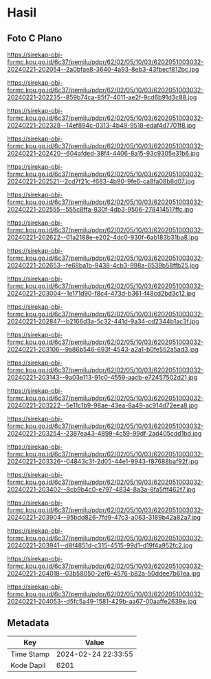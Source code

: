 # Hasil

## Foto C Plano

https://sirekap-obj-formc.kpu.go.id/6c37/pemilu/pdpr/62/02/05/10/03/6202051003032-20240221-202054--2a0bfae8-3640-4a93-8eb3-43fbecf812bc.jpg

https://sirekap-obj-formc.kpu.go.id/6c37/pemilu/pdpr/62/02/05/10/03/6202051003032-20240221-202235--859b74ca-85f7-4011-ae2f-9cd6b91d3c88.jpg

https://sirekap-obj-formc.kpu.go.id/6c37/pemilu/pdpr/62/02/05/10/03/6202051003032-20240221-202328--14ef894c-0313-4b49-9518-edaf4d7701f8.jpg

https://sirekap-obj-formc.kpu.go.id/6c37/pemilu/pdpr/62/02/05/10/03/6202051003032-20240221-202420--604afded-38f4-4406-8a15-93c9305e31b6.jpg

https://sirekap-obj-formc.kpu.go.id/6c37/pemilu/pdpr/62/02/05/10/03/6202051003032-20240221-202521--2cd7f21c-f683-4b90-9fe6-ca8fa08b8d07.jpg

https://sirekap-obj-formc.kpu.go.id/6c37/pemilu/pdpr/62/02/05/10/03/6202051003032-20240221-202555--555c8ffa-830f-4db3-9506-278414517ffc.jpg

https://sirekap-obj-formc.kpu.go.id/6c37/pemilu/pdpr/62/02/05/10/03/6202051003032-20240221-202622--01a2188e-e202-4dc0-930f-6ab183b31ba8.jpg

https://sirekap-obj-formc.kpu.go.id/6c37/pemilu/pdpr/62/02/05/10/03/6202051003032-20240221-202653--fe68ba1b-9438-4cb3-998a-6539b58ffb25.jpg

https://sirekap-obj-formc.kpu.go.id/6c37/pemilu/pdpr/62/02/05/10/03/6202051003032-20240221-203004--1e171d90-f8c4-473d-b361-f48cd2bd3c12.jpg

https://sirekap-obj-formc.kpu.go.id/6c37/pemilu/pdpr/62/02/05/10/03/6202051003032-20240221-202847--b2166d3a-5c32-441d-9a34-cd2344b1ac3f.jpg

https://sirekap-obj-formc.kpu.go.id/6c37/pemilu/pdpr/62/02/05/10/03/6202051003032-20240221-203106--9a86b546-693f-4543-a2a1-b0fe552a5ad3.jpg

https://sirekap-obj-formc.kpu.go.id/6c37/pemilu/pdpr/62/02/05/10/03/6202051003032-20240221-203143--9a03e113-91c0-4559-aacb-e72457502d21.jpg

https://sirekap-obj-formc.kpu.go.id/6c37/pemilu/pdpr/62/02/05/10/03/6202051003032-20240221-203222--5e11c1b9-98ae-43ea-8a49-ac914d72eea8.jpg

https://sirekap-obj-formc.kpu.go.id/6c37/pemilu/pdpr/62/02/05/10/03/6202051003032-20240221-203254--2387ea43-4899-4c59-99df-2ad405cdd1bd.jpg

https://sirekap-obj-formc.kpu.go.id/6c37/pemilu/pdpr/62/02/05/10/03/6202051003032-20240221-203326--04843c3f-2d05-44e1-9943-f87688baf92f.jpg

https://sirekap-obj-formc.kpu.go.id/6c37/pemilu/pdpr/62/02/05/10/03/6202051003032-20240221-203402--8cb9b4c0-e797-4834-8a3a-8fa5fff462f7.jpg

https://sirekap-obj-formc.kpu.go.id/6c37/pemilu/pdpr/62/02/05/10/03/6202051003032-20240221-203904--95bdd826-7fd9-47c3-a063-3189b42a82a7.jpg

https://sirekap-obj-formc.kpu.go.id/6c37/pemilu/pdpr/62/02/05/10/03/6202051003032-20240221-203941--d8f4851d-c315-4515-99d1-d19f4a952fc2.jpg

https://sirekap-obj-formc.kpu.go.id/6c37/pemilu/pdpr/62/02/05/10/03/6202051003032-20240221-204018--03b58050-2ef6-4576-b82a-50ddee7b61ea.jpg

https://sirekap-obj-formc.kpu.go.id/6c37/pemilu/pdpr/62/02/05/10/03/6202051003032-20240221-204053--d5fc5a49-1581-429b-aa67-00aaffe2639e.jpg


## Metadata

| Key        | Value               |
| ---------- | ------------------- |
| Time Stamp | 2024-02-24 22:33:55 |
| Kode Dapil | 6201                |



